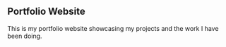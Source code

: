 ## Portfolio Website

This is my portfolio website showcasing my projects and the work I have been doing.
